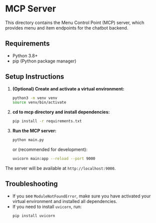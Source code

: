 # MCP Server

This directory contains the Menu Control Point (MCP) server, which provides menu and item endpoints for the chatbot backend.

## Requirements
- Python 3.8+
- pip (Python package manager)

## Setup Instructions

1. **(Optional) Create and activate a virtual environment:**
   ```sh
   python3 -m venv venv
   source venv/bin/activate
   ```

2. **cd to mcp directory and install dependencies:**
   ```sh
   pip install -r requirements.txt
   ```

3. **Run the MCP server:**
   ```sh
   python main.py
   ```
   or (recommended for development):
   ```sh
   uvicorn main:app --reload --port 9000
   ```

The server will be available at `http://localhost:9000`.

## Troubleshooting
- If you see `ModuleNotFoundError`, make sure you have activated your virtual environment and installed all dependencies.
- If you need to install `uvicorn`, run:
  ```sh
  pip install uvicorn
  ``` 

